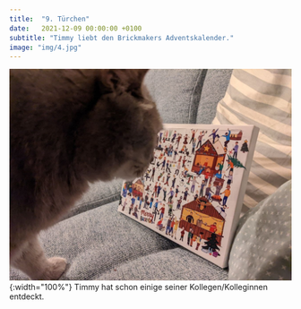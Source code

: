 ```yaml
---
title:  "9. Türchen"
date:   2021-12-09 00:00:00 +0100
subtitle: "Timmy liebt den Brickmakers Adventskalender."
image: "img/4.jpg"
---
```


![Timmy](../img/4.jpg){:width="100%"}
Timmy hat schon einige seiner Kollegen/Kolleginnen entdeckt.